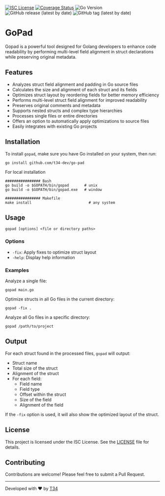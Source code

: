 [![ISC License](http://img.shields.io/badge/license-ISC-blue.svg)](http://copyfree.org)
[![Coverage Status](https://coveralls.io/repos/github/t34-dev/go-pad/badge.svg?branch=main&ver=1723825072)](https://coveralls.io/github/t34-dev/go-pad?branch=main&ver=1723825072)
![Go Version](https://img.shields.io/badge/Go-1.22-blue?logo=go&ver=1723825072)
![GitHub release (latest by date)](https://img.shields.io/github/v/release/t34-dev/go-pad?ver=1723825072)
![GitHub tag (latest by date)](https://img.shields.io/github/v/tag/t34-dev/go-pad?sort=semver&style=flat&logo=git&logoColor=white&label=Latest%20Version&color=blue&ver=1723825072)

# GoPad

Gopad is a powerful tool designed for Golang developers to enhance code readability by performing multi-level field alignment in struct declarations while preserving original metadata.

## Features

- Analyzes struct field alignment and padding in Go source files
- Calculates the size and alignment of each struct and its fields
- Optimizes struct layout by reordering fields for better memory efficiency
- Performs multi-level struct field alignment for improved readability
- Preserves original comments and metadata
- Supports nested structs and complex type hierarchies
- Processes single files or entire directories
- Offers an option to automatically apply optimizations to source files
- Easily integrates with existing Go projects

## Installation

To install `gopad`, make sure you have Go installed on your system, then run:

```shell
go install github.com/t34-dev/go-pad
```

For local installation

```shell
################ Bash
go build -o $GOPATH/bin/gopad       # unix
go build -o $GOPATH/bin/gopad.exe   # window

################ Makefile
make install                          # any system
```

## Usage

```
gopad [options] <file or directory paths>
```

### Options

- `-fix`: Apply fixes to optimize struct layout
- `-help`: Display help information

### Examples

Analyze a single file:
```
gopad main.go
```

Optimize structs in all Go files in the current directory:
```
gopad -fix .
```

Analyze all Go files in a specific directory:
```
gopad /path/to/project
```

## Output

For each struct found in the processed files, `gopad` will output:

- Struct name
- Total size of the struct
- Alignment of the struct
- For each field:
    - Field name
    - Field type
    - Offset within the struct
    - Size of the field
    - Alignment of the field

If the `-fix` option is used, it will also show the optimized layout of the struct.

## License

This project is licensed under the ISC License. See the [LICENSE](LICENSE) file for details.

## Contributing

Contributions are welcome! Please feel free to submit a Pull Request.


---

Developed with ❤️ by [T34](https://github.com/t34-dev)
